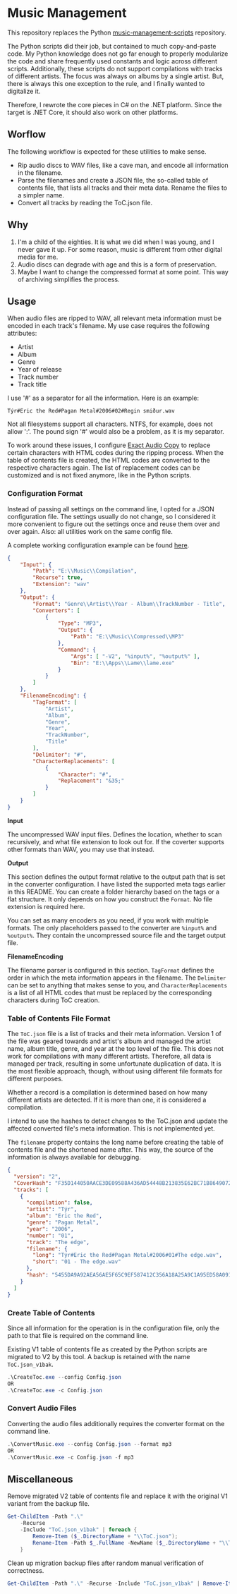 # Music Management

This repository replaces the Python [music-management-scripts](https://github.com/the-codeslinger/music-management-scripts) 
repository.

The Python scripts did their job, but contained to much copy-and-paste code. My
Python knowledge does not go far enough to properly modularize the code and share
frequently used constants and logic across different scripts. Additionally, these
scripts do not support compilations with tracks of different artists. The focus
was always on albums by a single artist. But, there is always this one exception
to the rule, and I finally wanted to digitalize it.

Therefore, I rewrote the core pieces in C# on the .NET platform. Since the target
is .NET Core, it should also work on other platforms.

## Worflow

The following workflow is expected for these utilities to make sense.

* Rip audio discs to WAV files, like a cave man, and encode all information in
  the filename.
* Parse the filenames and create a JSON file, the so-called table of contents file,
  that lists all tracks and their meta data. Rename the files to a simpler name.
* Convert all tracks by reading the ToC.json file.

## Why

1. I'm a child of the eighties. It is what we did when I was young, and I never 
   gave it up. For some reason, music is different from other digital media for me.
2. Audio discs can degrade with age and this is a form of preservation.
3. Maybe I want to change the compressed format at some point. This way of archiving
   simplifies the process.

## Usage

When audio files are ripped to WAV, all relevant meta information must be encoded
in each track's filename. My use case requires the following attributes:

* Artist
* Album
* Genre
* Year of release
* Track number
* Track title

I use '#' as a separator for all the information. Here is an example:

    Týr#Eric the Red#Pagan Metal#2006#02#Regin smiður.wav

Not all filesystems support all characters. NTFS, for example, does not allow ':'.
The pound sign '#' would also be a problem, as it is my separator.

To work around these issues, I configure [Exact Audio Copy](https://www.exactaudiocopy.de/)
to replace certain characters with HTML codes during the ripping process. When 
the table of contents file is created, the HTML codes are converted to the respective
characters again. The list of replacement codes can be customized and is not fixed
anymore, like in the Python scripts.

### Configuration Format

Instead of passing all settings on the command line, I opted for a JSON configuration
file. The settings usually do not change, so I considered it more convenient to 
figure out the settings once and reuse them over and over again. Also: all utilities
work on the same config file.

A complete working configuration example can be found [here](Config.json).

```json
{
    "Input": {
        "Path": "E:\\Music\\Compilation",
        "Recurse": true,
        "Extension": "wav"
    },
    "Output": {
        "Format": "Genre\\Artist\\Year - Album\\TrackNumber - Title",
        "Converters": [
            {
                "Type": "MP3",
                "Output": {
                    "Path": "E:\\Music\\Compressed\\MP3"
                },
                "Command": {
                    "Args": [ "-V2", "%input%", "%output%" ],
                    "Bin": "E:\\Apps\\Lame\\lame.exe"
                }
            }
        ]
    },
    "FilenameEncoding": {
        "TagFormat": [
            "Artist",
            "Album",
            "Genre",
            "Year",
            "TrackNumber",
            "Title"
        ],
        "Delimiter": "#",
        "CharacterReplacements": [
            {
                "Character": "#",
                "Replacement": "&35;"
            }
        ]
    }
}
```

**Input**

The uncompressed WAV input files. Defines the location, whether to scan recursively,
and what file extension to look out for. If the coverter supports other formats than
WAV, you may use that instead.

**Output**

This section defines the output format relative to the output path that is set in 
the converter configuration. I have listed the supported meta tags earlier in this
README. You can create a folder hierarchy based on the tags or a flat structure.
It only depends on how you construct the `Format`. No file extension is required 
here.

You can set as many encoders as you need, if you work with multiple formats. The
only placeholders passed to the converter are `%input%` and `%output%`. They contain
the uncompressed source file and the target output file.

**FilenameEncoding**

The filename parser is configured in this section. `TagFormat` defines the order 
in which the meta information appears in the filename. The `Delimiter` can be set
to anything that makes sense to you, and `CharacterReplacements` is a list of all
HTML codes that must be replaced by the corresponding characters during ToC creation.

### Table of Contents File Format

The `ToC.json` file is a list of tracks and their meta information. Version 1 of 
the file was geared towards and artist's album and managed the artist name, album 
title, genre, and year at the top level of the file. This does not work for compilations
with many different artists. Therefore, all data is managed per track, resulting
in some unfortunate duplication of data. It is the most flexible approach, though,
without using different file formats for different purposes.

Whether a record is a compilation is determined based on how many different artists
are detected. If it is more than one, it is considered a compilation.

I intend to use the hashes to detect changes to the ToC.json and update the affected
converted file's meta information. This is not implemented yet.

The `filename` property contains the long name before creating the table of contents
file and the shortened name after. This way, the source of the information is always
available for debugging.

```json
{
  "version": "2",
  "CoverHash": "F35D144050AACE3DE09588A436AD54448B213835E62BC71B86490725B02510A6",
  "tracks": [
    {
      "compilation": false,
      "artist": "Týr",
      "album": "Eric the Red",
      "genre": "Pagan Metal",
      "year": "2006",
      "number": "01",
      "track": "The edge",
      "filename": {
        "long": "Týr#Eric the Red#Pagan Metal#2006#01#The edge.wav",
        "short": "01 - The edge.wav"
      },
      "hash": "5455DA9A92AEA56AE5F65C9EF587412C356A18A25A9C1A95ED58A091BBBF9513"
    }
  ]
}
```

### Create Table of Contents

Since all information for the operation is in the configuration file, only the path
to that file is required on the command line.

Existing V1 table of contents file as created by the Python scripts are migrated to
V2 by this tool. A backup is retained with the name `ToC.json_v1bak`.

```powershell
.\CreateToc.exe --config Config.json
OR
.\CreateToc.exe -c Config.json
```

### Convert Audio Files

Converting the audio files additionally requires the converter format on the command
line.

```powershell
.\ConvertMusic.exe --config Config.json --format mp3
OR
.\ConvertMusic.exe -c Config.json -f mp3
```

## Miscellaneous

Remove migrated V2 table of contents file and replace it with the original V1 variant 
from the backup file.

```powershell
Get-ChildItem -Path ".\" 
    -Recurse 
    -Include "ToC.json_v1bak" | foreach { 
        Remove-Item ($_.DirectoryName + "\\ToC.json"); 
        Rename-Item -Path $_.FullName -NewName ($_.DirectoryName + "\\ToC.json")
    }
```

Clean up migration backup files after random manual verification of correctness.

```powershell
Get-ChildItem -Path ".\" -Recurse -Include "ToC.json_v1bak" | Remove-Item
```
